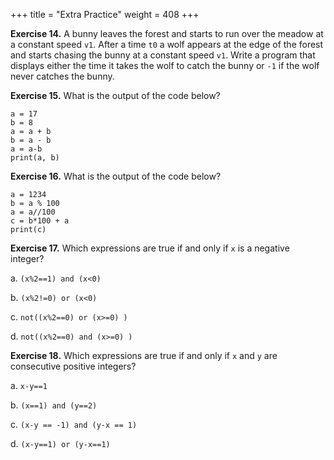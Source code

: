 +++
title = "Extra Practice"
weight = 408
+++

**Exercise 14.** A bunny leaves the forest and starts to run over the meadow at a constant speed ```v1```. After a time ```t0``` a wolf appears at the edge of the forest and starts chasing the bunny at a constant speed ```v1```. Write a program that displays either the time it takes the wolf to catch the bunny or ```-1``` if the wolf never catches the bunny.

**Exercise 15.** What is the output of the code below?

```
a = 17
b = 8
a = a + b 
b = a - b
a = a-b
print(a, b)
```

**Exercise 16.** What is the output of the code below?

```
a = 1234
b = a % 100
a = a//100
c = b*100 + a
print(c)
```

**Exercise 17.** Which expressions are true if and only if ```x``` is a negative integer?

a. ```(x%2==1) and (x<0)```

b. ```(x%2!=0) or (x<0)```

c. ```not((x%2==0) or (x>=0) )```

d. ```not((x%2==0) and (x>=0) )```

**Exercise 18.** Which expressions are true if and only if ```x``` and ```y``` are consecutive positive integers?

a. ```x-y==1```

b. ```(x==1) and (y==2)```

c. ```(x-y == -1) and (y-x == 1)```

d. ```(x-y==1) or (y-x==1)```